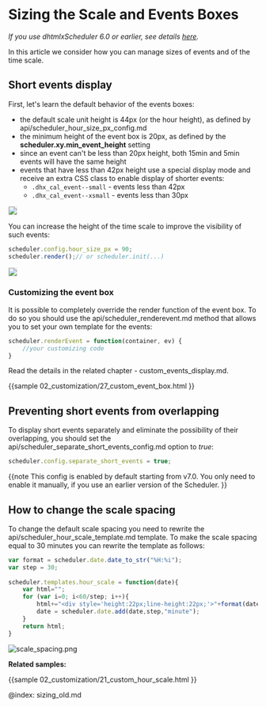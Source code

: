 Sizing the Scale and Events Boxes  
==============

*If you use dhtmlxScheduler 6.0 or earlier, see details [here](sizing_old.md).*

In this article we consider how you can manage sizes of events and of the time scale.

## Short events display

First, let's learn the default behavior of the events boxes:

+ the default scale unit height is 44px (or the hour height), as defined by api/scheduler_hour_size_px_config.md
+ the minimum height of the event box is 20px, as defined by the **scheduler.xy.min_event_height** setting
+ since an event can't be less than 20px height, both 15min and 5min events will have the same height
+ events that have less than 42px height use a special display mode and receive an extra CSS class to enable display of shorter events:
	+ `.dhx_cal_event--small` - events less than 42px
	+ `.dhx_cal_event--xsmall` - events less than 30px

<img src="30_minute_short_event.png" style="border: 1px solid #E4E4E4"/>

You can increase the height of the time scale to improve the visibility of such events:

~~~js
scheduler.config.hour_size_px = 90;
scheduler.render();// or scheduler.init(...)
~~~

<img src="30_minute_long_event.png" style="border: 1px solid #E4E4E4"/>

### Customizing the event box

It is possible to completely override the render function of the event box. To do so you should use the api/scheduler_renderevent.md method that allows you to set your own template for the events:

~~~js
scheduler.renderEvent = function(container, ev) {
	//your customizing code
}
~~~

Read the details in the related chapter - custom_events_display.md.

{{sample
	02_customization/27_custom_event_box.html
}}

## Preventing short events from overlapping

To display short events separately and eliminate the possibility of their overlapping, 
you should set the api/scheduler_separate_short_events_config.md option to *true*:

~~~js
scheduler.config.separate_short_events = true;
~~~

{{note
This config is enabled by default starting from v7.0. You only need to enable it manually, if you use an earlier version of the Scheduler.
}}

## How to change the scale spacing

To change the default scale spacing you need to rewrite the api/scheduler_hour_scale_template.md template.
To make the scale spacing equal to 30 minutes you can rewrite the template as follows:

~~~js
var format = scheduler.date.date_to_str("%H:%i");
var step = 30;
		
scheduler.templates.hour_scale = function(date){
	var html="";
	for (var i=0; i<60/step; i++){
		html+="<div style='height:22px;line-height:22px;'>"+format(date)+"</div>";
		date = scheduler.date.add(date,step,"minute");
	}
	return html;
}

~~~

![scale_spacing.png](scale_spacing.png)

**Related samples:**

{{sample
	02_customization/21_custom_hour_scale.html
}}

@index:
sizing_old.md